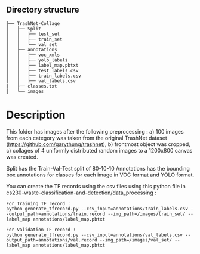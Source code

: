 
## Directory structure
```
├── TrashNet-Collage
│   ├── Split
│   │   ├── test_set
│   │   ├── train_set
│   │   └── val_set
│   ├── annotations
│   │   ├── voc_xmls
│   │   ├── yolo_labels
│   │   ├── label_map.pbtxt
│   │   ├── test_labels.csv
│   │   ├── train_labels.csv
│   │   ├── val_labels.csv        
|   ├── classes.txt
│   └── images

```

# Description

This folder has images after the following preprocessing :
a) 100 images from each category was taken from the original TrashNet dataset (https://github.com/garythung/trashnet), 
b) frontmost object was cropped, 
c) collages of 4 uniformly distributed random images to a 1200x800 canvas was created.

Split has the Train-Val-Test split of 80-10-10
Annotations has the bounding box annotations for classes for each image in VOC format and YOLO format.

You can create the TF records using the csv files using this python file in cs230-waste-classification-and-detection/data_processing :

```
For Training TF record :
python generate_tfrecord.py --csv_input=annotations/train_labels.csv --output_path=annotations/train.record --img_path=/images/train_set/ --label_map annotations/label_map.pbtxt

For Validation TF record :
python generate_tfrecord.py --csv_input=annotations/val_labels.csv --output_path=annotations/val.record --img_path=/images/val_set/ --label_map annotations/label_map.pbtxt
```
